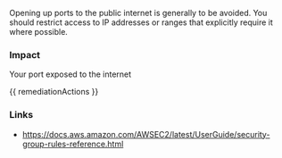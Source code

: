
Opening up ports to the public internet is generally to be avoided. You should restrict access to IP addresses or ranges that explicitly require it where possible.

### Impact
Your port exposed to the internet

<!-- DO NOT CHANGE -->
{{ remediationActions }}

### Links
- https://docs.aws.amazon.com/AWSEC2/latest/UserGuide/security-group-rules-reference.html


